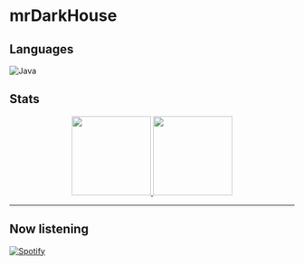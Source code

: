 # mrDarkHouse

## Languages
![Java](https://img.shields.io/static/v1?style=for-the-badge&logo=java&message=Java&label=&color=007396&labelColor=000000)

## Stats
<!--

[![GitHub stats](https://github-readme-stats.vercel.app/api?username=mrDarkHouse&include_all_commits=true&count_private=true&show_icons=true&line_height=20&theme=midnight-purple)](https://github.com/mrDarkHouse)

[![Wakatime stats](https://github-readme-stats.vercel.app/api/wakatime?username=mrDarkHouse&theme=midnight-purple)](https://wakatime.com/@mrDarkHouse)

[![Top Langs](https://github-readme-stats.vercel.app/api/top-langs/?username=mrDarkHouse&layout=compact&theme=midnight-purple)](https://github.com/mrDarkHouse)
-->

<p align="center">
<a href="https://github.com/mrDarkHouse">
<img height="140em" src="https://github-readme-stats.vercel.app/api?username=mrDarkHouse&include_all_commits=true&count_private=true&show_icons=true&line_height=20&theme=midnight-purple" />
</a>
<a href="https://wakatime.com/@mrDarkHouse">
<img height="140em" src="https://github-readme-stats.vercel.app/api/wakatime?username=mrDarkHouse&theme=midnight-purple" />
</a>
</p>



<hr/>

## Now listening
[![Spotify](https://spotify-github-profile.vercel.app/api/view?uid=ma9xxfv1bgyeduniz7w7tfn1d&cover_image=true&theme=default)](https://spotify-github-profile.vercel.app/api/view?uid=ma9xxfv1bgyeduniz7w7tfn1d&redirect=true)

